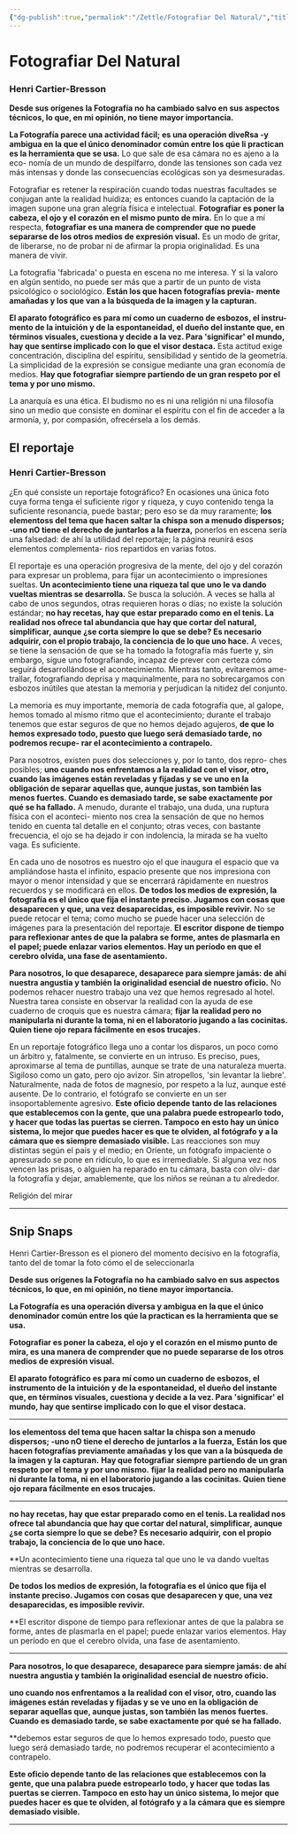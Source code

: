 ```yaml
---
{"dg-publish":true,"permalink":"/Zettle/Fotografiar Del Natural/","title":"Fotografiar del Natural","created":"2023-08-03T12:14:48.223-05:00","updated":"2023-08-26T20:26:34.595-05:00"}
---
```



# Fotografiar Del Natural
### Henri Cartier-Bresson

**Desde sus orígenes la Fotografía no ha cambiado salvo en sus aspectos técnicos,
lo que, en mi opinión, no tiene mayor importancia.**

**La Fotografía parece una actividad fácil; es una operación diveRsa -y
ambigua en la que el único denominador común entre los qúe li practican
es la herramienta que se usa.** Lo que sale de esa cámara no es ajeno a la eco-
nomía de un mundo de despilfarro, donde las tensiones son cada vez más
intensas y donde las consecuencias ecológicas son ya desmesuradas.

Fotografiar es retener la respiración cuando todas nuestras facultades
se conjugan ante la realidad huidiza; es entonces cuando la captación de la
imagen supone una gran alegría física e intelectual.
**Fotografiar es poner la cabeza, el ojo y el corazón en el mismo punto de
mira.**
En lo que a mí respecta, **fotografiar es una manera de comprender que
no puede separarse de los otros medios de expresión visual.** Es un modo de
gritar, de liberarse, no de probar ni de afirmar la propia originalidad. Es una
manera de vivir.

La fotografía 'fabricada' o puesta en escena no me interesa. Y si la
valoro en algún sentido, no puede ser más que a partir de un punto de
vista psicológico o sociológico. **Están los que hacen fotografías previa-
mente amañadas y los que van a la búsqueda de la imagen y la capturan.**

**El aparato fotográfico es para mí como un cuaderno de esbozos, el instru-
mento de la intuición y de la espontaneidad, el dueño del instante que, en
términos visuales, cuestiona y decide a la vez. Para 'significar' el mundo,
hay que sentirse implicado con lo que el visor destaca.** Esta actitud exige
concentración, disciplina del espíritu, sensibilidad y sentido de la geometría.
La simplicidad de la expresión se consigue mediante una gran economía de
medios. **Hay que fotografiar siempre partiendo de un gran respeto por el
tema y por uno mismo.**

La anarquía es una ética.
El budismo no es ni una religión ni una filosofía sino un medio que
consiste en dominar el espíritu con el fin de acceder a la armonía, y, por
compasión, ofrecérsela a los demás.
## El reportaje
### Henri Cartier-Bresson

¿En qué consiste un reportaje fotográfico? En ocasiones una única foto cuya
forma tenga el suficiente rigor y riqueza, y cuyo contenido tenga la suficiente
resonancia, puede bastar; pero eso se da muy raramente; **los elementoss del
tema que hacen saltar la chispa son a menudo dispersos; -uno nO tiene
el derecho de juntarlos a la fuerza,** ponerlos en escena sería una falsedad: de
ahí la utilidad del reportaje; la página reunirá esos elementos complementa-
rios repartidos en varias fotos.

El reportaje es una operación progresiva de la mente, del ojo y del corazón
para expresar un problema, para fijar un acontecimiento o impresiones sueltas.
**Un acontecimiento tiene una riqueza tal que uno le va dando vueltas mientras se
desarrolla.** Se busca la solución. A veces se halla al cabo de unos segundos, otras
requieren horas o días; no existe la solución estándar; **no hay recetas, hay que
estar preparado como en el tenis. La realidad nos ofrece tal abundancia que hay
que cortar del natural, simplificar, aunque ¿se corta siempre lo que se debe?
Es necesario adquirir, con el propio trabajo, la conciencia de lo que uno hace.**
A veces, se tiene la sensación de que se ha tomado la fotografía más fuerte y,
sin embargo, sigue uno fotografiando, incapaz de prever con certeza cómo
seguirá desarrollándose el acontecimiento. Mientras tanto, evitaremos ame-
trallar, fotografiando deprisa y maquinalmente, para no sobrecargamos con
esbozos inútiles que atestan la memoria y perjudican la nitidez del conjunto.

La memoria es muy importante, memoria de cada fotografía que, al
galope, hemos tomado al mismo ritmo que el acontecimiento; durante el trabajo
tenemos que estar seguros de que no hemos dejado agujeros, **de que lo hemos
expresado todo, puesto que luego será demasiado tarde, no podremos recupe-
rar el acontecimiento a contrapelo.**

Para nosotros, existen pues dos selecciones y, por lo tanto, dos repro-
ches posibles; **uno cuando nos enfrentamos a la realidad con el visor, otro,
cuando las imágenes están reveladas y fijadas y se ve uno en la obligación
de separar aquellas que, aunque justas, son también las menos fuertes.
Cuando es demasiado tarde, se sabe exactamente por qué se ha fallado.** A
menudo, durante el trabajo, una duda, una ruptura física con el aconteci-
miento nos crea la sensación de que no hemos tenido en cuenta tal detalle en
el conjunto; otras veces, con bastante frecuencia, el ojo se ha dejado ir con
indolencia, la mirada se ha vuelto vaga. Es suficiente.

En cada uno de nosotros es nuestro ojo el que inaugura el espacio que va
ampliándose hasta el infinito, espacio presente que nos impresiona con mayor
o menor intensidad y que se encerrará rápidamente en nuestros recuerdos y se
modificará en ellos. **De todos los medios de expresión, la fotografía es el único
que fija el instante preciso. Jugamos con cosas que desaparecen y que, una vez
desaparecidas, es imposible revivir.** No se puede retocar el tema; como mucho
se puede hacer una selección de imágenes para la presentación del reportaje. **El
escritor dispone de tiempo para reflexionar antes de que la palabra se forme,
antes de plasmarla en el papel; puede enlazar varios elementos. Hay un período
en que el cerebro olvida, una fase de asentamiento.** 

**Para nosotros, lo que desaparece, desaparece para 
siempre jamás: de ahí nuestra angustia y también
la originalidad esencial de nuestro oficio.** No podemos rehacer nuestro trabajo
una vez que hemos regresado al hotel. Nuestra tarea consiste en observar la
realidad con la ayuda de ese cuaderno de croquis que es nuestra cámara; **fijar
la realidad pero no manipularla ni durante la toma, ni en el laboratorio
jugando a las cocinitas. Quien tiene ojo repara fácilmente en esos trucajes.**

En un reportaje fotográfico llega uno a contar los disparos, un poco
como un árbitro y, fatalmente, se convierte en un intruso. Es preciso, pues,
aproximarse al tema de puntillas, aunque se trate de una naturaleza muerta.
Sigiloso como un gato, pero ojo avizor. Sin atropellos, 'sin levantar la liebre'.
Naturalmente, nada de fotos de magnesio, por respeto a la luz, aunque esté
ausente. De lo contrario, el fotógrafo se convierte en un ser insoportablemente
agresivo. **Este oficio depende tanto de las relaciones que establecemos con la
gente, que una palabra puede estropearlo todo, y hacer que todas las puertas se
cierren. Tampoco en esto hay un único sistema, lo mejor que puedes hacer es
que te olviden, al fotógrafo y a la cámara que es siempre demasiado visible.** Las
reacciones son muy distintas según el país y el medio; en Oriente, un fotógrafo
impaciente o apresurado se pone en ridículo, lo que es irremediable. Si alguna
vez nos vencen las prisas, o alguien ha reparado en tu cámara, basta con olvi-
dar la fotografía y dejar, amablemente, que los niños se reúnan a tu alrededor.

Religión del mirar

---
## Snip Snaps

Henri Cartier-Bresson es el pionero del momento decisivo en la fotografía, tanto del de tomar la foto cómo el de seleccionarla

**Desde sus orígenes la Fotografía no ha cambiado salvo en sus aspectos técnicos, lo que, en mi opinión, no tiene mayor importancia.**

**La Fotografía es una operación diversa y ambigua en la que el único denominador común entre los qúe la practican es la herramienta que se usa.** 

**Fotografiar es poner la cabeza, el ojo y el corazón en el mismo punto de mira, es una manera de comprender que no puede separarse de los otros medios de expresión visual.**

**El aparato fotográfico es para mí como un cuaderno de esbozos, el instrumento de la intuición y de la espontaneidad, el dueño del instante que, en términos visuales, cuestiona y decide a la vez. Para 'significar' el mundo, hay que sentirse implicado con lo que el visor destaca.** 

---

**los elementoss del tema que hacen saltar la chispa son a menudo dispersos; -uno nO tiene el derecho de juntarlos a la fuerza,**
**Están los que hacen fotografías previamente amañadas y los que van a la búsqueda de la imagen y la capturan.**
**Hay que fotografiar siempre partiendo de un gran respeto por el tema y por uno mismo.**
**fijar la realidad pero no manipularla ni durante la toma, ni en el laboratorio jugando a las cocinitas. Quien tiene ojo repara fácilmente en esos trucajes.**

---
**no hay recetas, hay que estar preparado como en el tenis. La realidad nos ofrece tal abundancia que hay que cortar del natural, simplificar, aunque ¿se corta siempre lo que se debe? Es necesario adquirir, con el propio trabajo, la conciencia de lo que uno hace.** 

**Un acontecimiento tiene una riqueza tal que uno le va dando vueltas mientras se desarrolla.

**De todos los medios de expresión, la fotografía es el único que fija el instante preciso. Jugamos con cosas que desaparecen y que, una vez desaparecidas, es imposible revivir.** 

**El escritor dispone de tiempo para reflexionar antes de que la palabra se forme, antes de plasmarla en el papel; puede enlazar varios elementos. Hay un período en que el cerebro olvida, una fase de asentamiento.

--- 
**Para nosotros, lo que desaparece, desaparece para siempre jamás: de ahí nuestra angustia y también la originalidad esencial de nuestro oficio.** 

**uno cuando nos enfrentamos a la realidad con el visor, otro, cuando las imágenes están reveladas y fijadas y se ve uno en la obligación de separar aquellas que, aunque justas, son también las menos fuertes. Cuando es demasiado tarde, se sabe exactamente por qué se ha fallado.** 

**debemos estar seguros de que lo hemos expresado todo, puesto que luego será demasiado tarde, no podremos recuperar el acontecimiento a contrapelo.

**Este oficio depende tanto de las relaciones que establecemos con la gente, que una palabra puede estropearlo todo, y hacer que todas las puertas se cierren. Tampoco en esto hay un único sistema, lo mejor que puedes hacer es que te olviden, al fotógrafo y a la cámara que es siempre demasiado visible.** 
- - -